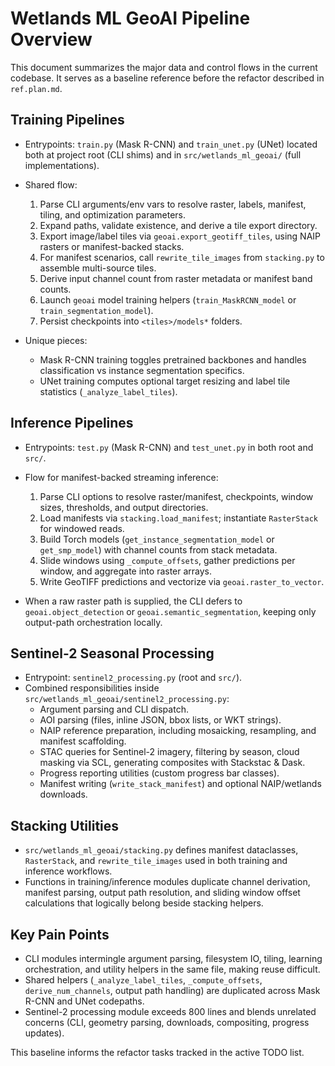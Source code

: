 # Wetlands ML GeoAI Pipeline Overview

This document summarizes the major data and control flows in the current codebase. It serves as a baseline reference before the refactor described in `ref.plan.md`.

## Training Pipelines

- Entrypoints: `train.py` (Mask R-CNN) and `train_unet.py` (UNet) located both at project root (CLI shims) and in `src/wetlands_ml_geoai/` (full implementations).
- Shared flow:
  1. Parse CLI arguments/env vars to resolve raster, labels, manifest, tiling, and optimization parameters.
  2. Expand paths, validate existence, and derive a tile export directory.
  3. Export image/label tiles via `geoai.export_geotiff_tiles`, using NAIP rasters or manifest-backed stacks.
  4. For manifest scenarios, call `rewrite_tile_images` from `stacking.py` to assemble multi-source tiles.
  5. Derive input channel count from raster metadata or manifest band counts.
  6. Launch `geoai` model training helpers (`train_MaskRCNN_model` or `train_segmentation_model`).
  7. Persist checkpoints into `<tiles>/models*` folders.

- Unique pieces:
  - Mask R-CNN training toggles pretrained backbones and handles classification vs instance segmentation specifics.
  - UNet training computes optional target resizing and label tile statistics (`_analyze_label_tiles`).

## Inference Pipelines

- Entrypoints: `test.py` (Mask R-CNN) and `test_unet.py` in both root and `src/`.
- Flow for manifest-backed streaming inference:
  1. Parse CLI options to resolve raster/manifest, checkpoints, window sizes, thresholds, and output directories.
  2. Load manifests via `stacking.load_manifest`; instantiate `RasterStack` for windowed reads.
  3. Build Torch models (`get_instance_segmentation_model` or `get_smp_model`) with channel counts from stack metadata.
  4. Slide windows using `_compute_offsets`, gather predictions per window, and aggregate into raster arrays.
  5. Write GeoTIFF predictions and vectorize via `geoai.raster_to_vector`.

- When a raw raster path is supplied, the CLI defers to `geoai.object_detection` or `geoai.semantic_segmentation`, keeping only output-path orchestration locally.

## Sentinel-2 Seasonal Processing

- Entrypoint: `sentinel2_processing.py` (root and `src/`).
- Combined responsibilities inside `src/wetlands_ml_geoai/sentinel2_processing.py`:
  - Argument parsing and CLI dispatch.
  - AOI parsing (files, inline JSON, bbox lists, or WKT strings).
  - NAIP reference preparation, including mosaicking, resampling, and manifest scaffolding.
  - STAC queries for Sentinel-2 imagery, filtering by season, cloud masking via SCL, generating composites with Stackstac & Dask.
  - Progress reporting utilities (custom progress bar classes).
  - Manifest writing (`write_stack_manifest`) and optional NAIP/wetlands downloads.

## Stacking Utilities

- `src/wetlands_ml_geoai/stacking.py` defines manifest dataclasses, `RasterStack`, and `rewrite_tile_images` used in both training and inference workflows.
- Functions in training/inference modules duplicate channel derivation, manifest parsing, output path resolution, and sliding window offset calculations that logically belong beside stacking helpers.

## Key Pain Points

- CLI modules intermingle argument parsing, filesystem IO, tiling, learning orchestration, and utility helpers in the same file, making reuse difficult.
- Shared helpers (`_analyze_label_tiles`, `_compute_offsets`, `derive_num_channels`, output path handling) are duplicated across Mask R-CNN and UNet codepaths.
- Sentinel-2 processing module exceeds 800 lines and blends unrelated concerns (CLI, geometry parsing, downloads, compositing, progress updates).

This baseline informs the refactor tasks tracked in the active TODO list.

